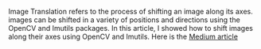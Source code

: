 Image Translation refers to the process of shifting an image along its axes. images can be shifted in a variety of positions and directions using the OpenCV and Imutils packages. In this article, I showed how to shift images along their axes using OpenCV and Imutils.
Here is the [Medium article](https://medium.com/analytics-vidhya/image-translation-with-opencv-and-imutils-637bd3605855)
